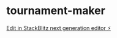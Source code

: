 # tournament-maker

[Edit in StackBlitz next generation editor ⚡️](https://stackblitz.com/~/github.com/nadun-kosala/tournament-maker)